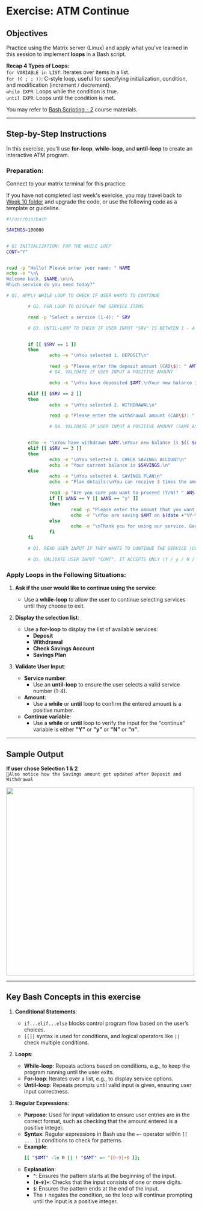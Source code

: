 # Exercise: ATM Continue

## Objectives
Practice using the Matrix server (Linux) and apply what you've learned in this session to implement **loops** in a Bash script.  

**Recap 4 Types of Loops:**  
```for VARIABLE in LIST```: Iterates over items in a list.  
```for (( ; ; ))```: C-style loop, useful for specifying initialization, condition, and modification (increment / decrement).  
```while EXPR```: Loops while the condition is true.  
```until EXPR```: Loops until the condition is met.  

You may refer to [Bash Scripting - 2](http://15.223.64.81/doku.php?id=ops102:bash_scripting_2_-_loops) course materials.

---
## Step-by-Step Instructions

In this exercise, you’ll use **for-loop**, **while-loop**, and **until-loop** to create an interactive ATM program.  

### Preparation:

Connect to your matrix terminal for this practice.

If you have not completed last week's exercise, you may travel back to [Week 10 folder](https://github.com/n106ky/SLG-OPS102/blob/main/Week%2010%20-%20Bash%20Scripting%20-%20i/w10_ATM_ANS.md) and upgrade the code, or use the following code as a template or guideline.

```bash
#!/usr/bin/bash

SAVINGS=100000


# Q1 INITIALIZATION: FOR THE WHILE LOOP
CONT="Y"


read -p "Hello! Please enter your name: " NAME
echo -e "\n\
Welcome back, $NAME.\n\n\
Which service do you need today?"

# Q1. APPLY WHILE LOOP TO CHECK IF USER WANTS TO CONTINUE

        # Q2. FOR LOOP TO DISPLAY THE SERVICE ITEMS

        read -p "Select a service (1-4): " SRV

        # Q3. UNTIL-LOOP TO CHECK IF USER INPUT "SRV" IS BETWEEN 1 - 4


        if [[ $SRV == 1 ]]
        then
                echo -e "\nYou selected 1. DEPOSIT\n"

                read -p "Please enter the deposit amount (CAD\$): " AMT
                # Q4. VALIDATE IF USER INPUT A POSITIVE AMOUNT

                echo -e "\nYou have deposited $AMT.\nYour new balance is $(( SAVINGS = SAVINGS + AMT )).\n"

        elif [[ $SRV == 2 ]]
        then
                echo -e "\nYou selected 2. WITHDRAWAL\n"

                read -p "Please enter the withdrawal amount (CAD\$): " AMT

                # Q4. VALIDATE IF USER INPUT A POSITIVE AMOUNT (SAME AS ABOVE)


        echo -e "\nYou have withdrawn $AMT.\nYour new balance is $(( SAVINGS = SAVINGS - AMT )).\n"
        elif [[ $SRV == 3 ]]
        then
                echo -e "\nYou selected 3. CHECK SAVINGS ACCOUNT\n"
                echo -e "Your current balance is $SAVINGS.\n"
        else
                echo -e "\nYou selected 4. SAVINGS PLAN\n"
                echo -e "Plan details:\nYou can receive 3 times the amount after 1 year from now!\n"

                read -p "Are you sure you want to proceed (Y/N)? " ANS
                if [[ $ANS == Y || $ANS == "y" ]]
                then
                        read -p "Please enter the amount that you want to save: " AMT
                        echo -e "\nYou are saving $AMT on $(date +"%Y-%m-%d").\nOne year later, you will gain $(( NEW=$AMT * 3 )).\nYour total balance will be $(( NEW + SAVINGS )) on $(date -d "+1 year" +"%Y-%m-%d").\n"
                else
                        echo -e "\nThank you for using our service. Goodbye!\n"
                fi
        fi

        # Q1. READ USER INPUT IF THEY WANTS TO CONTINUE THE SERVICE (CONT)

        # Q5. VALIDATE USER INPUT "CONT", IT ACCEPTS ONLY (Y / y / N / n)
```

### Apply Loops in the Following Situations:

1. **Ask if the user would like to continue using the service**:
   - Use a **while-loop** to allow the user to continue selecting services until they choose to exit.

2. **Display the selection list**:
   - Use a **for-loop** to display the list of available services:
     - **Deposit**
     - **Withdrawal**
     - **Check Savings Account**
     - **Savings Plan**

3. **Validate User Input**:
   - **Service number**:
     - Use an **until-loop** to ensure the user selects a valid service number (1-4).
   - **Amount**:
     - Use a **while** or **until** loop to confirm the entered amount is a positive number.
   - **Continue variable**:
     - Use a **while** or **until** loop to verify the input for the "continue" variable is either **"Y"** or **"y"** or **"N"** or **"n"**.

---
## Sample Output
**If user chose Selection 1 & 2**  
```📌Also notice how the Savings amount got updated after Deposit and Withdrawal```  

<img src="https://github.com/user-attachments/assets/612ef468-2c20-4d64-8710-de329e9a972d" width="500">

---
## Key Bash Concepts in this exercise

1. **Conditional Statements**:
   - `if...elif...else` blocks control program flow based on the user’s choices.
   - `[[]]` syntax is used for conditions, and logical operators like `||` check multiple conditions.

2. **Loops**:
   - **While-loop**: Repeats actions based on conditions, e.g., to keep the program running until the user exits.
   - **For-loop**: Iterates over a list, e.g., to display service options.
   - **Until-loop**: Repeats prompts until valid input is given, ensuring user input correctness.

3. **Regular Expressions**:
   - **Purpose**: Used for input validation to ensure user entries are in the correct format, such as checking that the amount entered is a positive integer.
   - **Syntax**: Regular expressions in Bash use the `=~` operator within `[[ ... ]]` conditions to check for patterns.
   - **Example**:
     ```bash
     [[ "$AMT" -le 0 || ! "$AMT" =~ ^[0-9]+$ ]];
     ```
   - **Explanation**:
     - **`^`**: Ensures the pattern starts at the beginning of the input.
     - **`[0-9]+`**: Checks that the input consists of one or more digits.
     - **`$`**: Ensures the pattern ends at the end of the input.
     - The **`!`** negates the condition, so the loop will continue prompting until the input is a positive integer.


